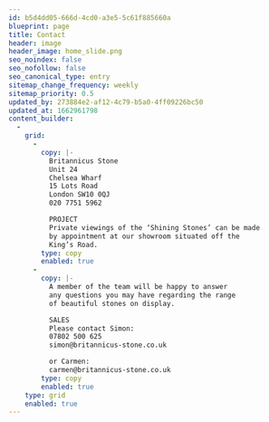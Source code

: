 ```yaml
---
id: b5d4dd05-666d-4cd0-a3e5-5c61f885660a
blueprint: page
title: Contact
header: image
header_image: home_slide.png
seo_noindex: false
seo_nofollow: false
seo_canonical_type: entry
sitemap_change_frequency: weekly
sitemap_priority: 0.5
updated_by: 273884e2-af12-4c79-b5a0-4ff09226bc50
updated_at: 1662961798
content_builder:
  -
    grid:
      -
        copy: |-
          Britannicus Stone
          Unit 24
          Chelsea Wharf
          15 Lots Road
          London SW10 0QJ
          020 7751 5962

          PROJECT
          Private viewings of the ‘Shining Stones’ can be made
          by appointment at our showroom situated off the
          King’s Road.
        type: copy
        enabled: true
      -
        copy: |-
          A member of the team will be happy to answer
          any questions you may have regarding the range
          of beautiful stones on display.

          SALES
          Please contact Simon:
          07802 500 625
          simon@britannicus-stone.co.uk

          or Carmen:
          carmen@britannicus-stone.co.uk
        type: copy
        enabled: true
    type: grid
    enabled: true
---
```

